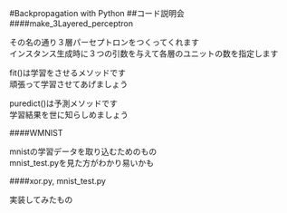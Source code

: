 #Backpropagation with Python
##コード説明会
####make_3Layered_perceptron

その名の通り３層パーセプトロンをつくってくれます  
インスタンス生成時に３つの引数を与えて各層のユニットの数を指定します

fit()は学習をさせるメソッドです  
頑張って学習させてあげましょう  

puredict()は予測メソッドです  
学習結果を世に知らしめましょう

####WMNIST

mnistの学習データを取り込むためのもの  
mnist_test.pyを見た方がわかり易いかも

####xor.py, mnist_test.py

実装してみたもの  



